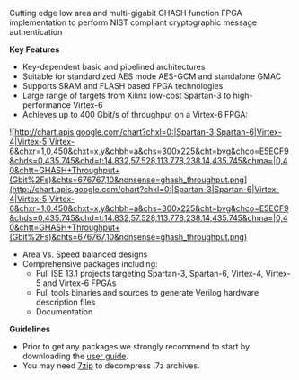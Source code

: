 Cutting edge low area and multi-gigabit GHASH function FPGA implementation to perform NIST compliant cryptographic message authentication

**Key Features**

  * Key-dependent basic and pipelined architectures
  * Suitable for standardized AES mode AES-GCM and standalone GMAC
  * Supports SRAM and FLASH based FPGA technologies
  * Large range of targets from Xilinx low-cost Spartan-3 to high-performance Virtex-6
  * Achieves up to 400 Gbit/s of throughput on a Virtex-6 FPGA:

![http://chart.apis.google.com/chart?chxl=0:|Spartan-3|Spartan-6|Virtex-4|Virtex-5|Virtex-6&chxr=1,0,450&chxt=x,y&chbh=a&chs=300x225&cht=bvg&chco=E5ECF9&chds=0,435.745&chd=t:14.832,57.528,113.778,238.14,435.745&chma=|0,40&chtt=GHASH+Throughput+(Gbit%2Fs)&chts=676767,10&nonsense=ghash_throughput.png](http://chart.apis.google.com/chart?chxl=0:|Spartan-3|Spartan-6|Virtex-4|Virtex-5|Virtex-6&chxr=1,0,450&chxt=x,y&chbh=a&chs=300x225&cht=bvg&chco=E5ECF9&chds=0,435.745&chd=t:14.832,57.528,113.778,238.14,435.745&chma=|0,40&chtt=GHASH+Throughput+(Gbit%2Fs)&chts=676767,10&nonsense=ghash_throughput.png)

  * Area Vs. Speed balanced designs
  * Comprehensive packages including:
    * Full ISE 13.1 projects targeting Spartan-3, Spartan-6, Virtex-4, Virtex-5 and Virtex-6 FPGAs
    * Full tools binaries and sources to generate Verilog hardware description files
    * Documentation

**Guidelines**

  * Prior to get any packages we strongly recommend to start by downloading the [user guide](http://code.google.com/p/ghash/downloads/detail?name=ghash_user_guide_1.0.pdf).
  * You may need [7zip](http://www.7-zip.org/) to decompress .7z archives.